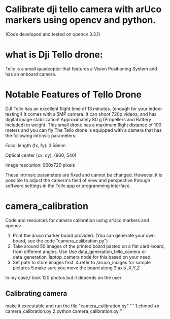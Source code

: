 # Calibrate dji tello camera with arUco markers using opencv and python. 
(Code developed and tested on opencv 3.3.1)
# what is Dji Tello drone:
Tello is a small quadcopter that features a Vision Positioning System and has an onboard camera.

# Notable Features of Tello Drone
DJI Tello has an excellent flight time of 13 minutes. (enough for your indoor testing!)
It comes with a 5MP camera. It can shoot 720p videos, and has digital image stabilization!
Approximately 80 g (Propellers and Battery Included) in weight.
This small drone has a maximum flight distance of 100 meters and you can fly
The Tello drone is equipped with a camera that has the following intrinsic parameters:

Focal length (fx, fy): 3.58mm

Optical center (cx, cy): (960, 540)

Image resolution: 960x720 pixels

These intrinsic parameters are fixed and cannot be changed. However, it is possible to adjust the camera's field of view and perspective through software settings in the Tello app or programming interface.

# camera_calibration
Code and resources for camera calibration using arUco markers and opencv 

1. Print the aruco marker board provided. (You can generate your own board, see the code "camera_calibration.py")
2. Take around 50 images of the printed board pasted on a flat card-board, from different angles. Use Use data_generation_tello_camera or data_generation_laptop_camera  node for this based on your need.
3. Set path to store images first.
4.refer to /aruco_images for sample pictures
5.make sure you move the board along 3 axis ,X,Y,Z

In my case,I took 120 photos but it depends on the user


## Calibrating camera
make it executable and run the file "camera_calibration.py" 
'''
1.chmod +x camera_calibration.py
2.python camera_calibration.py
'''




